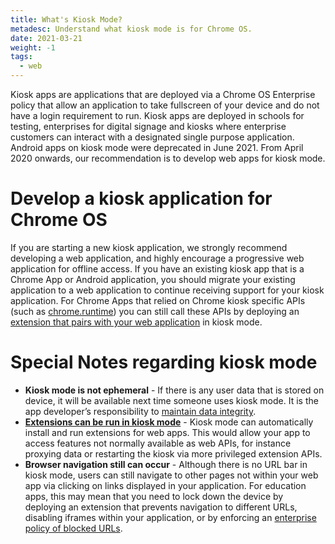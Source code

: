 ```yaml
---
title: What's Kiosk Mode?
metadesc: Understand what kiosk mode is for Chrome OS.
date: 2021-03-21
weight: -1
tags:
  - web
---
```


Kiosk apps are applications that are deployed via a Chrome OS Enterprise policy that allow an application to take fullscreen of your device and do not have a login requirement to run. Kiosk apps are deployed in schools for testing, enterprises for digital signage and kiosks where enterprise customers can interact with a designated single purpose application. Android apps on kiosk mode were deprecated in June 2021. From April 2020 onwards, our recommendation is to develop web apps for kiosk mode.

# Develop a kiosk application for Chrome OS

If you are starting a new kiosk application, we strongly recommend developing a web application, and highly encourage a progressive web application for offline access. If you have an existing kiosk app that is a Chrome App or Android application, you should migrate your existing application to a web application to continue receiving support for your kiosk application. For Chrome Apps that relied on Chrome kiosk specific APIs (such as [chrome.runtime](https://developer.chrome.com/docs/extensions/reference/runtime/)) you can still call these APIs by deploying an [extension that pairs with your web application](https://docs.google.com/document/d/1T-2RpUVKS3gMUbMU47MeyIdHRQUyloXh5vm8-0mBvOo/edit#heading=h.haxxc3hxs5wb) in kiosk mode.

# Special Notes regarding kiosk mode

- **Kiosk mode is not ephemeral** - If there is any user data that is stored on device, it will be available next time someone uses kiosk mode. It is the app developer’s responsibility to [maintain data integrity](https://developer.chrome.com/docs/extensions/reference/browsingData/).
- **[Extensions can be run in kiosk mode](https://docs.google.com/document/d/1T-2RpUVKS3gMUbMU47MeyIdHRQUyloXh5vm8-0mBvOo/edit#heading=h.haxxc3hxs5wb)** - Kiosk mode can automatically install and run extensions for web apps. This would allow your app to access features not normally available as web APIs, for instance proxying data or restarting the kiosk via more privileged extension APIs.
- **Browser navigation still can occur** - Although there is no URL bar in kiosk mode, users can still navigate to other pages not within your web app via clicking on links displayed in your application. For education apps, this may mean that you need to lock down the device by deploying an extension that prevents navigation to different URLs, disabling iframes within your application, or by enforcing an [enterprise policy of blocked URLs](https://support.google.com/chrome/a/answer/1375678?hl=en#:~:text=alerting%20contact%20info-,URL%20blocking,-Kiosk%20virtual%20keyboard).
